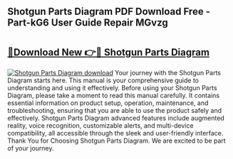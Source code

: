 ## Shotgun Parts Diagram PDF Download Free - Part-kG6 User Guide Repair MGvzg

# <h2><a href="http://dfkz7x3.blite.top/?on=Shotgun+Parts+Diagram">🔗Download New 👉🔴 Shotgun Parts Diagram</a></h2>

[![Shotgun Parts Diagram download](https://i.imgur.com/lujVjoI.png)](http://dfkz7x3.blite.top/?on=Shotgun+Parts+Diagram)
Your journey with the Shotgun Parts Diagram starts here. This manual is your comprehensive guide to understanding and using it effectively. Before using your Shotgun Parts Diagram, please take a moment to read this manual carefully. It contains essential information on product setup, operation, maintenance, and troubleshooting, ensuring that you are able to use the product safely and effectively. Shotgun Parts Diagram advanced features include augmented reality, voice recognition, customizable alerts, and multi-device compatibility, all accessible through the sleek and user-friendly interface. Thank You for Choosing Shotgun Parts Diagram. We are excited to be part of your journey.
